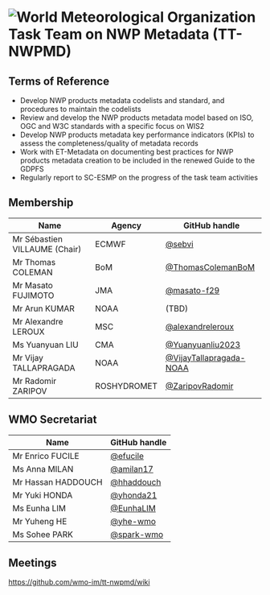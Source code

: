 # ![World Meteorological Organization](https://community.wmo.int/themes/wmo/logo.png) Task Team on NWP Metadata (TT-NWPMD)

## Terms of Reference
* Develop NWP products metadata codelists and standard, and procedures to maintain the codelists
* Review and develop the NWP products metadata model based on ISO, OGC and W3C standards with a specific focus on WIS2
* Develop NWP products metadata key performance indicators (KPIs) to assess the completeness/quality of metadata records
* Work with ET-Metadata on documenting best practices for NWP products metadata creation to be included in the renewed Guide to the GDPFS
* Regularly report to SC-ESMP on the progress of the task team activities

## Membership

|Name | Agency | GitHub handle |
|---|---|---|
|Mr Sébastien VILLAUME (Chair)|ECMWF|[@sebvi](https://github.com/sebvi)
|Mr Thomas COLEMAN|BoM|[@ThomasColemanBoM](https://github.com/ThomasColemanBoM)
|Mr Masato FUJIMOTO|JMA|[@masato-f29](https://github.com/masato-f29)
|Mr Arun KUMAR|NOAA|(TBD)
|Mr Alexandre LEROUX|MSC|[@alexandreleroux](https://github.com/alexandreleroux)
|Ms Yuanyuan LIU|CMA|[@Yuanyuanliu2023](https://github.com/Yuanyuanliu2023)
|Mr Vijay TALLAPRAGADA|NOAA|[@VijayTallapragada-NOAA](https://github.com/VijayTallapragada-NOAA)
|Mr Radomir ZARIPOV|ROSHYDROMET|[@ZaripovRadomir](https://github.com/ZaripovRadomir)

## WMO Secretariat

|Name |GitHub handle |
|---|---|
|Mr Enrico FUCILE|[@efucile](https://github.com/efucile)
|Ms Anna MILAN|[@amilan17](https://github.com/amilan17)
|Mr Hassan HADDOUCH|[@hhaddouch](https://github.com/hhaddouch)
|Mr Yuki HONDA|[@yhonda21](https://github.com/yhonda21)
|Ms Eunha LIM|[@EunhaLIM](https://github.com/EunhaLIM)
|Mr Yuheng HE|[@yhe-wmo](https://github.com/yhe-wmo)
|Ms Sohee PARK|[@spark-wmo](https://github.com/spark-wmo)

## Meetings
https://github.com/wmo-im/tt-nwpmd/wiki
